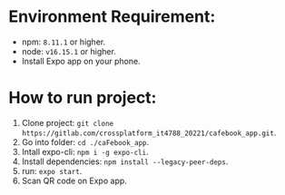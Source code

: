 # Environment Requirement:
* npm: `8.11.1` or higher.
* node: `v16.15.1` or higher.
* Install Expo app on your phone.

# How to run project:
1. Clone project: `git clone https://gitlab.com/crossplatform_it4788_20221/cafebook_app.git`.
1. Go into folder: `cd ./caFebook_app`.
1. Intall expo-cli: `npm i -g expo-cli`.
1. Install dependencies: `npm install --legacy-peer-deps`.
1. run: `expo start`.
1. Scan QR code on Expo app.